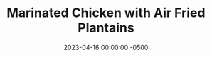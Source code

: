 ---
layout: post
title:  "Marinated Chicken with Air Fried Plantains"
date:   2023-04-16 00:00:00 -0500
categories:
- Recipes
- Chicken
permalink: /recipes/marinated-chicken
image: /assets/Food/Chicken/Marinated/marinated-cover.jpg
ing: marinated-ing
facts: marinated-facts
section1: Chicken
start2: Italian seasoning by Raley's
section2: Marinade Mix
start3: Ripe plantain, raw
section3: Plantains
start4: 
section4: 
start5: 
section5: 
Prep: 15
Rest: 
Cook: 15
Source1: 
Source2: 
whisk: https://s.samsungfood.com/AoxMG
tags: 
- grill
- air fry
- bbq
- barbeque
- soy sauce
- breast
Description: Grilled chicken was something that my parents always had prepared in the freezer. They'd simply marinate a package of chicken in a Ziploc bag, and freeze it for a busy night. I've taken inspiration from that recipe, but I bake them since I live in an apartment, but grilling would be ideal. These chickens go great with virtually any side, but especially anything grilled as well, like some grilled or roasted zucchini, or here I air fryed a plantian.
Instructions:
- Slice each chicken breast into 2-3 cutlets. Evenly thin out the chicken, and pound it down if needed<br><br>

- Add spices (Italian seasoning, paprika, cumin, chili and onion powder, black pepper, soy sauce, lemon juice, and olive oil) and chicken to a Ziploc bag, shake until chicken is well coated. Can marinate in the fridge for a few hours or up to a day in you want<br><br>

- Grill on a grill pan or bake in the oven (400F, 12-14 minutes)<br><br>
- <center><img src="/assets/Food/Chicken/Marinated/marinated-3.jpg" alt="" class="instruction-image"></center><br><br>

- For your plantains, preheat your air fryer to 370F. Use a knife to peel the plantain keeping it in one piece. Air fry for 16 minutes, filling halfway<br><br>

- Remove to a cutting board and slice. Lightly sprinkle with salt, and serve
---